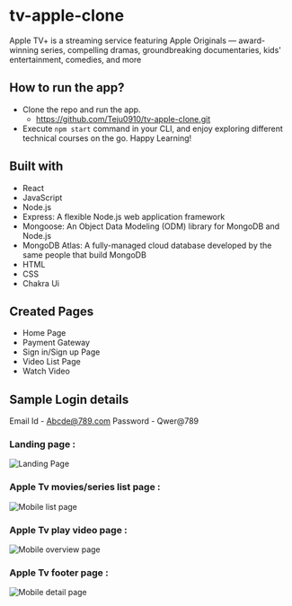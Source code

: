 # tv-apple-clone


Apple TV+ is a streaming service featuring Apple Originals — award-winning series, compelling dramas, groundbreaking documentaries, kids' entertainment, comedies, and more

## How to run the app?
- Clone the repo and run the app.
    - https://github.com/Teju0910/tv-apple-clone.git
- Execute `npm start` command in your CLI, and enjoy exploring different technical courses on the go. Happy Learning!
## Built with
- React
- JavaScript
- Node.js
- Express: A flexible Node.js web application framework
- Mongoose: An Object Data Modeling (ODM) library for MongoDB and Node.js
- MongoDB Atlas: A fully-managed cloud database developed by the same people that build MongoDB
- HTML
- CSS
- Chakra Ui

## Created Pages
- Home Page
- Payment Gateway
- Sign in/Sign up Page
- Video List Page
- Watch Video

## Sample Login details
Email Id - Abcde@789.com
Password - Qwer@789

### Landing page :


![Landing Page](https://i.ibb.co/RQXtSRH/apple-landing.png)

### Apple Tv movies/series list page :

![Mobile list page](https://i.ibb.co/gRkxWxC/apple-list.png)

### Apple Tv play video page :

![Mobile overview page](https://i.ibb.co/vxH0Wwj/apple-3.png)

### Apple Tv footer page :

![Mobile detail page](https://i.ibb.co/zVwpRvT/apple-footer.png)

